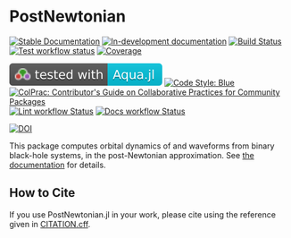 # PostNewtonian

[![Stable Documentation](https://img.shields.io/badge/docs-stable-blue.svg)](https://moble.github.io/PostNewtonian.jl/stable)
[![In-development documentation](https://img.shields.io/badge/docs-dev-blue.svg)](https://moble.github.io/PostNewtonian.jl/dev)
[![Build Status](https://github.com/moble/PostNewtonian.jl/workflows/Test/badge.svg)](https://github.com/moble/PostNewtonian.jl/actions)
[![Test workflow status](https://github.com/moble/PostNewtonian.jl/actions/workflows/Test.yml/badge.svg?branch=main)](https://github.com/moble/PostNewtonian.jl/actions/workflows/Test.yml?query=branch%3Amain)
[![Coverage](https://codecov.io/gh/moble/PostNewtonian.jl/branch/main/graph/badge.svg)](https://codecov.io/gh/moble/PostNewtonian.jl)

[![Aqua QA](https://raw.githubusercontent.com/JuliaTesting/Aqua.jl/master/badge.svg)](https://github.com/JuliaTesting/Aqua.jl)
[![Code Style: Blue](https://img.shields.io/badge/code%20style-blue-4495d1.svg)](https://github.com/invenia/BlueStyle)
[![ColPrac: Contributor's Guide on Collaborative Practices for Community Packages](https://img.shields.io/badge/ColPrac-Contributor's%20Guide-blueviolet)](https://github.com/SciML/ColPrac)
[![Lint workflow Status](https://github.com/moble/PostNewtonian.jl/actions/workflows/Lint.yml/badge.svg?branch=main)](https://github.com/moble/PostNewtonian.jl/actions/workflows/Lint.yml?query=branch%3Amain)
[![Docs workflow Status](https://github.com/moble/PostNewtonian.jl/actions/workflows/Docs.yml/badge.svg?branch=main)](https://github.com/moble/PostNewtonian.jl/actions/workflows/Docs.yml?query=branch%3Amain)

[![DOI](https://zenodo.org/badge/DOI/10.5281/zenodo.6847321.svg)](https://doi.org/10.5281/zenodo.6847321)

This package computes orbital dynamics of and waveforms from binary
black-hole systems, in the post-Newtonian approximation.  See [the
documentation](https://moble.github.io/PostNewtonian.jl/dev) for
details.

## How to Cite

If you use PostNewtonian.jl in your work, please cite using the reference given in [CITATION.cff](https://github.com/moble/PostNewtonian.jl/blob/main/CITATION.cff).
